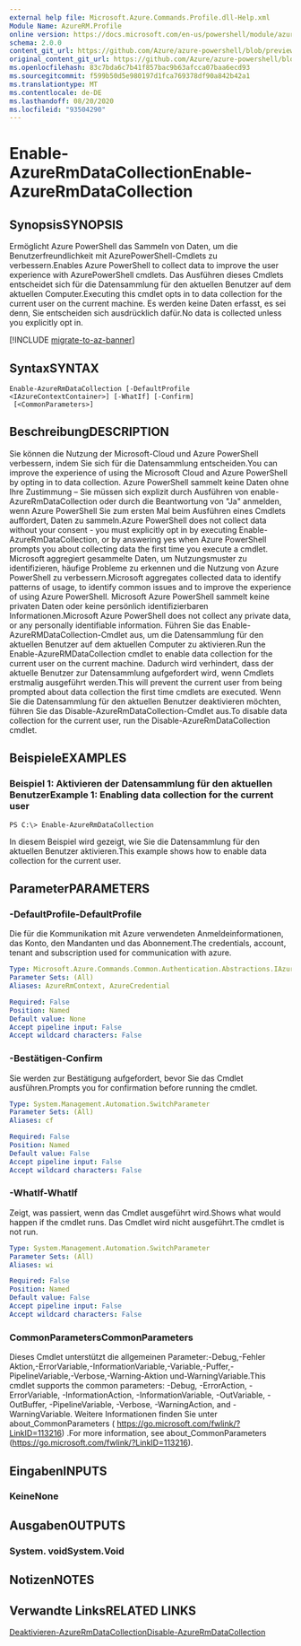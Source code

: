 ```yaml
---
external help file: Microsoft.Azure.Commands.Profile.dll-Help.xml
Module Name: AzureRM.Profile
online version: https://docs.microsoft.com/en-us/powershell/module/azurerm.profile/enable-azurermdatacollection
schema: 2.0.0
content_git_url: https://github.com/Azure/azure-powershell/blob/preview/src/ResourceManager/Profile/Commands.Profile/help/Enable-AzureRmDataCollection.md
original_content_git_url: https://github.com/Azure/azure-powershell/blob/preview/src/ResourceManager/Profile/Commands.Profile/help/Enable-AzureRmDataCollection.md
ms.openlocfilehash: 83c7bda6c7b41f857bac9b63afcca07baa6ecd93
ms.sourcegitcommit: f599b50d5e980197d1fca769378df90a842b42a1
ms.translationtype: MT
ms.contentlocale: de-DE
ms.lasthandoff: 08/20/2020
ms.locfileid: "93504290"
---
```

# <span data-ttu-id="0e08d-101">Enable-AzureRmDataCollection</span><span class="sxs-lookup"><span data-stu-id="0e08d-101">Enable-AzureRmDataCollection</span></span>

## <span data-ttu-id="0e08d-102">Synopsis</span><span class="sxs-lookup"><span data-stu-id="0e08d-102">SYNOPSIS</span></span>
<span data-ttu-id="0e08d-103">Ermöglicht Azure PowerShell das Sammeln von Daten, um die Benutzerfreundlichkeit mit AzurePowerShell-Cmdlets zu verbessern.</span><span class="sxs-lookup"><span data-stu-id="0e08d-103">Enables Azure PowerShell to collect data to improve the user experience with AzurePowerShell cmdlets.</span></span>
<span data-ttu-id="0e08d-104">Das Ausführen dieses Cmdlets entscheidet sich für die Datensammlung für den aktuellen Benutzer auf dem aktuellen Computer.</span><span class="sxs-lookup"><span data-stu-id="0e08d-104">Executing this cmdlet opts in to data collection for the current user on the current machine.</span></span>
<span data-ttu-id="0e08d-105">Es werden keine Daten erfasst, es sei denn, Sie entscheiden sich ausdrücklich dafür.</span><span class="sxs-lookup"><span data-stu-id="0e08d-105">No data is collected unless you explicitly opt in.</span></span>

[!INCLUDE [migrate-to-az-banner](../../includes/migrate-to-az-banner.md)]

## <span data-ttu-id="0e08d-106">Syntax</span><span class="sxs-lookup"><span data-stu-id="0e08d-106">SYNTAX</span></span>

```
Enable-AzureRmDataCollection [-DefaultProfile <IAzureContextContainer>] [-WhatIf] [-Confirm]
 [<CommonParameters>]
```

## <span data-ttu-id="0e08d-107">Beschreibung</span><span class="sxs-lookup"><span data-stu-id="0e08d-107">DESCRIPTION</span></span>
<span data-ttu-id="0e08d-108">Sie können die Nutzung der Microsoft-Cloud und Azure PowerShell verbessern, indem Sie sich für die Datensammlung entscheiden.</span><span class="sxs-lookup"><span data-stu-id="0e08d-108">You can improve the experience of using the Microsoft Cloud and Azure PowerShell by opting in to data collection.</span></span>
<span data-ttu-id="0e08d-109">Azure PowerShell sammelt keine Daten ohne Ihre Zustimmung – Sie müssen sich explizit durch Ausführen von enable-AzureRmDataCollection oder durch die Beantwortung von "Ja" anmelden, wenn Azure PowerShell Sie zum ersten Mal beim Ausführen eines Cmdlets auffordert, Daten zu sammeln.</span><span class="sxs-lookup"><span data-stu-id="0e08d-109">Azure PowerShell does not collect data without your consent - you must explicitly opt in by executing Enable-AzureRmDataCollection, or by answering yes when Azure PowerShell prompts you about collecting data the first time you execute a cmdlet.</span></span>
<span data-ttu-id="0e08d-110">Microsoft aggregiert gesammelte Daten, um Nutzungsmuster zu identifizieren, häufige Probleme zu erkennen und die Nutzung von Azure PowerShell zu verbessern.</span><span class="sxs-lookup"><span data-stu-id="0e08d-110">Microsoft aggregates collected data to identify patterns of usage, to identify common issues and to improve the experience of using Azure PowerShell.</span></span>
<span data-ttu-id="0e08d-111">Microsoft Azure PowerShell sammelt keine privaten Daten oder keine persönlich identifizierbaren Informationen.</span><span class="sxs-lookup"><span data-stu-id="0e08d-111">Microsoft Azure PowerShell does not collect any private data, or any personally identifiable information.</span></span>
<span data-ttu-id="0e08d-112">Führen Sie das Enable-AzureRMDataCollection-Cmdlet aus, um die Datensammlung für den aktuellen Benutzer auf dem aktuellen Computer zu aktivieren.</span><span class="sxs-lookup"><span data-stu-id="0e08d-112">Run the Enable-AzureRMDataCollection cmdlet to enable data collection for the current user on the current machine.</span></span>
<span data-ttu-id="0e08d-113">Dadurch wird verhindert, dass der aktuelle Benutzer zur Datensammlung aufgefordert wird, wenn Cmdlets erstmalig ausgeführt werden.</span><span class="sxs-lookup"><span data-stu-id="0e08d-113">This will prevent the current user from being prompted about data collection the first time cmdlets are executed.</span></span>
<span data-ttu-id="0e08d-114">Wenn Sie die Datensammlung für den aktuellen Benutzer deaktivieren möchten, führen Sie das Disable-AzureRmDataCollection-Cmdlet aus.</span><span class="sxs-lookup"><span data-stu-id="0e08d-114">To disable data collection for the current user, run the Disable-AzureRmDataCollection cmdlet.</span></span>

## <span data-ttu-id="0e08d-115">Beispiele</span><span class="sxs-lookup"><span data-stu-id="0e08d-115">EXAMPLES</span></span>

### <span data-ttu-id="0e08d-116">Beispiel 1: Aktivieren der Datensammlung für den aktuellen Benutzer</span><span class="sxs-lookup"><span data-stu-id="0e08d-116">Example 1: Enabling data collection for the current user</span></span>
```
PS C:\> Enable-AzureRmDataCollection
```

<span data-ttu-id="0e08d-117">In diesem Beispiel wird gezeigt, wie Sie die Datensammlung für den aktuellen Benutzer aktivieren.</span><span class="sxs-lookup"><span data-stu-id="0e08d-117">This example shows how to enable data collection for the current user.</span></span>

## <span data-ttu-id="0e08d-118">Parameter</span><span class="sxs-lookup"><span data-stu-id="0e08d-118">PARAMETERS</span></span>

### <span data-ttu-id="0e08d-119">-DefaultProfile</span><span class="sxs-lookup"><span data-stu-id="0e08d-119">-DefaultProfile</span></span>
<span data-ttu-id="0e08d-120">Die für die Kommunikation mit Azure verwendeten Anmeldeinformationen, das Konto, den Mandanten und das Abonnement.</span><span class="sxs-lookup"><span data-stu-id="0e08d-120">The credentials, account, tenant and subscription used for communication with azure.</span></span>

```yaml
Type: Microsoft.Azure.Commands.Common.Authentication.Abstractions.IAzureContextContainer
Parameter Sets: (All)
Aliases: AzureRmContext, AzureCredential

Required: False
Position: Named
Default value: None
Accept pipeline input: False
Accept wildcard characters: False
```

### <span data-ttu-id="0e08d-121">-Bestätigen</span><span class="sxs-lookup"><span data-stu-id="0e08d-121">-Confirm</span></span>
<span data-ttu-id="0e08d-122">Sie werden zur Bestätigung aufgefordert, bevor Sie das Cmdlet ausführen.</span><span class="sxs-lookup"><span data-stu-id="0e08d-122">Prompts you for confirmation before running the cmdlet.</span></span>

```yaml
Type: System.Management.Automation.SwitchParameter
Parameter Sets: (All)
Aliases: cf

Required: False
Position: Named
Default value: False
Accept pipeline input: False
Accept wildcard characters: False
```

### <span data-ttu-id="0e08d-123">-WhatIf</span><span class="sxs-lookup"><span data-stu-id="0e08d-123">-WhatIf</span></span>
<span data-ttu-id="0e08d-124">Zeigt, was passiert, wenn das Cmdlet ausgeführt wird.</span><span class="sxs-lookup"><span data-stu-id="0e08d-124">Shows what would happen if the cmdlet runs.</span></span> <span data-ttu-id="0e08d-125">Das Cmdlet wird nicht ausgeführt.</span><span class="sxs-lookup"><span data-stu-id="0e08d-125">The cmdlet is not run.</span></span>

```yaml
Type: System.Management.Automation.SwitchParameter
Parameter Sets: (All)
Aliases: wi

Required: False
Position: Named
Default value: False
Accept pipeline input: False
Accept wildcard characters: False
```

### <span data-ttu-id="0e08d-126">CommonParameters</span><span class="sxs-lookup"><span data-stu-id="0e08d-126">CommonParameters</span></span>
<span data-ttu-id="0e08d-127">Dieses Cmdlet unterstützt die allgemeinen Parameter:-Debug,-Fehler Aktion,-ErrorVariable,-InformationVariable,-Variable,-Puffer,-PipelineVariable,-Verbose,-Warning-Aktion und-WarningVariable.</span><span class="sxs-lookup"><span data-stu-id="0e08d-127">This cmdlet supports the common parameters: -Debug, -ErrorAction, -ErrorVariable, -InformationAction, -InformationVariable, -OutVariable, -OutBuffer, -PipelineVariable, -Verbose, -WarningAction, and -WarningVariable.</span></span> <span data-ttu-id="0e08d-128">Weitere Informationen finden Sie unter about_CommonParameters ( https://go.microsoft.com/fwlink/?LinkID=113216) .</span><span class="sxs-lookup"><span data-stu-id="0e08d-128">For more information, see about_CommonParameters (https://go.microsoft.com/fwlink/?LinkID=113216).</span></span>

## <span data-ttu-id="0e08d-129">Eingaben</span><span class="sxs-lookup"><span data-stu-id="0e08d-129">INPUTS</span></span>

### <span data-ttu-id="0e08d-130">Keine</span><span class="sxs-lookup"><span data-stu-id="0e08d-130">None</span></span>

## <span data-ttu-id="0e08d-131">Ausgaben</span><span class="sxs-lookup"><span data-stu-id="0e08d-131">OUTPUTS</span></span>

### <span data-ttu-id="0e08d-132">System. void</span><span class="sxs-lookup"><span data-stu-id="0e08d-132">System.Void</span></span>

## <span data-ttu-id="0e08d-133">Notizen</span><span class="sxs-lookup"><span data-stu-id="0e08d-133">NOTES</span></span>

## <span data-ttu-id="0e08d-134">Verwandte Links</span><span class="sxs-lookup"><span data-stu-id="0e08d-134">RELATED LINKS</span></span>

[<span data-ttu-id="0e08d-135">Deaktivieren-AzureRmDataCollection</span><span class="sxs-lookup"><span data-stu-id="0e08d-135">Disable-AzureRmDataCollection</span></span>](./Disable-AzureRmDataCollection.md)

